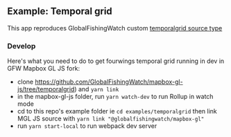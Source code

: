 ## Example: Temporal grid

This app reproduces GlobalFishingWatch custom [temporalgrid source type](https://github.com/GlobalFishingWatch/mapbox-gl-js/tree/temporalgrid)

### Develop

Here's what you need to do to get fourwings temporal grid running in dev in GFW Mapbox GL JS fork:

- clone https://github.com/GlobalFishingWatch/mapbox-gl-js/tree/temporalgrid) and `yarn link`
- in the mapbox-gl-js folder, run `yarn watch-dev` to run Rollup in watch mode
- cd to this repo's example folder ie `cd examples/temporalgrid` then link MGL JS source with `yarn link "@globalfishingwatch/mapbox-gl"`
- run `yarn start-local` to run webpack dev server
